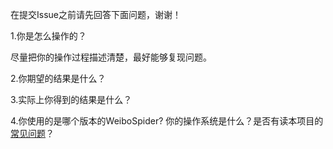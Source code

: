 在提交Issue之前请先回答下面问题，谢谢！

1.你是怎么操作的？

尽量把你的操作过程描述清楚，最好能够复现问题。

2.你期望的结果是什么？

3.实际上你得到的结果是什么？

4.你使用的是哪个版本的WeiboSpider?
你的操作系统是什么？是否有读本项目的[常见问题](https://github.com/SpiderClub/weibospider/wiki/%E9%A1%B9%E7%9B%AE%E4%BD%BF%E7%94%A8%E5%B8%B8%E8%A7%81%E9%97%AE%E9%A2%98)？
